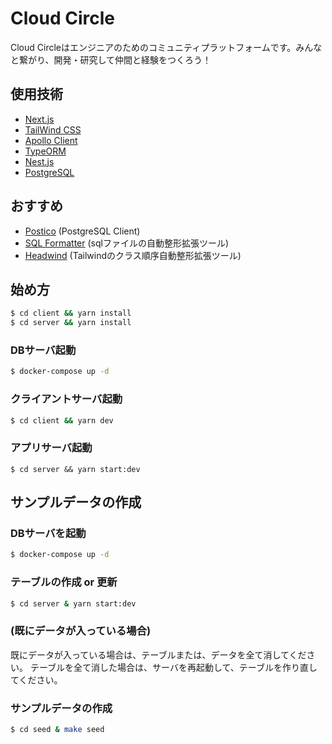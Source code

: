 # Cloud Circle

Cloud Circleはエンジニアのためのコミュニティプラットフォームです。みんなと繋がり、開発・研究して仲間と経験をつくろう！

## 使用技術

- [Next.js](https://nextjs.org/)
- [TailWind CSS](https://tailwindcss.com/docs)
- [Apollo Client](https://www.apollographql.com/docs/react)
- [TypeORM](https://typeorm.io/#/)
- [Nest.js](https://docs.nestjs.com/)
- [PostgreSQL](https://www.postgresql.org/docs/)

## おすすめ

- [Postico](https://eggerapps.at/postico/) (PostgreSQL Client)
- [SQL Formatter](https://marketplace.visualstudio.com/items?itemName=adpyke.vscode-sql-formatter) (sqlファイルの自動整形拡張ツール)
- [Headwind](https://marketplace.visualstudio.com/items?itemName=heybourn.headwind) (Tailwindのクラス順序自動整形拡張ツール)

## 始め方

```bash
$ cd client && yarn install
$ cd server && yarn install
```

### DBサーバ起動
```bash
$ docker-compose up -d
```

### クライアントサーバ起動
```bash
$ cd client && yarn dev
```

### アプリサーバ起動
```
$ cd server && yarn start:dev
```

## サンプルデータの作成

### DBサーバを起動
```bash
$ docker-compose up -d
```

### テーブルの作成 or 更新
```bash
$ cd server & yarn start:dev
```

### (既にデータが入っている場合)
既にデータが入っている場合は、テーブルまたは、データを全て消してください。
テーブルを全て消した場合は、サーバを再起動して、テーブルを作り直してください。

### サンプルデータの作成
```bash
$ cd seed & make seed
```